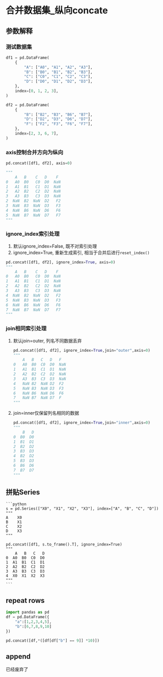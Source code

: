 # 合并数据集_纵向concate


## 参数解释

### 测试数据集
```python
df1 = pd.DataFrame(
    {
        "A": ["A0", "A1", "A2", "A3"],
        "B": ["B0", "B1", "B2", "B3"],
        "C": ["C0", "C1", "C2", "C3"],
        "D": ["D0", "D1", "D2", "D3"],
    },
    index=[0, 1, 2, 3],
)

df2 = pd.DataFrame(
    {
        "B": ["B2", "B3", "B6", "B7"],
        "D": ["D2", "D3", "D6", "D7"],
        "F": ["F2", "F3", "F6", "F7"],
    },
    index=[2, 3, 6, 7],
)
```


### axis控制合并方向为纵向
    
```python
pd.concat([df1, df2], axis=0)

"""
    A   B    C   D    F
0   A0  B0   C0  D0  NaN
1   A1  B1   C1  D1  NaN
2   A2  B2   C2  D2  NaN
3   A3  B3   C3  D3  NaN
2  NaN  B2  NaN  D2   F2
3  NaN  B3  NaN  D3   F3
4  NaN  B6  NaN  D6   F6
5  NaN  B7  NaN  D7   F7
"""
```

### ignore_index索引处理

1. 默认ignore_index=False, 既不对索引处理
2. ignore_index=True, 重新生成索引, 相当于合并后进行`reset_index()`


```python
pd.concat([df1, df2], ignore_index=True, axis=0)
"""
    A   B    C   D    F
0   A0  B0   C0  D0  NaN
1   A1  B1   C1  D1  NaN
2   A2  B2   C2  D2  NaN
3   A3  B3   C3  D3  NaN
4  NaN  B2  NaN  D2   F2
5  NaN  B3  NaN  D3   F3
6  NaN  B6  NaN  D6   F6
7  NaN  B7  NaN  D7   F7
"""
```


### join相同索引处理
1. 默认join=outer, 列名不同数据丢弃


    ```python
    pd.concat([df1, df2], ignore_index=True,join="outer",axis=0)
    """
        A	B	C	D	F
    0	A0	B0	C0	D0	NaN
    1	A1	B1	C1	D1	NaN
    2	A2	B2	C2	D2	NaN
    3	A3	B3	C3	D3	NaN
    4	NaN	B2	NaN	D2	F2
    5	NaN	B3	NaN	D3	F3
    6	NaN	B6	NaN	D6	F6
    7	NaN	B7	NaN	D7	F
    """
    ```



2. join=inner仅保留列名相同的数据

    ```python
    pd.concat([df1, df2], ignore_index=True,join="inner",axis=0)
    """
        B   D
    0  B0  D0
    1  B1  D1
    2  B2  D2
    3  B3  D3
    4  B2  D2
    5  B3  D3
    6  B6  D6
    7  B7  D7
    """
    ```


## 拼贴Series
    ```python
    s = pd.Series(["X0", "X1", "X2", "X3"], index=["A", "B", "C", "D"])
    """
    A    X0
    B    X1
    C    X2
    D    X3
    """

    pd.concat([df1, s.to_frame().T], ignore_index=True)
    """
        A   B   C   D
    0  A0  B0  C0  D0
    1  A1  B1  C1  D1
    2  A2  B2  C2  D2
    3  A3  B3  C3  D3
    4  X0  X1  X2  X3
    """
    ```


## repeat rows

```python
import pandas as pd
df = pd.DataFrame({
    "a":[1,2,3,4,5],
    "b":[6,7,8,9,10]
})

pd.concat([df,*([df[df["b"] == 9]] *10)])
```

## append
已经废弃了